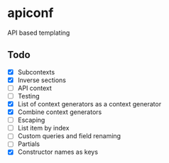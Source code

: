 apiconf
=======

API based templating

Todo
----
 - [x] Subcontexts
 - [x] Inverse sections
 - [ ] API context
 - [ ] Testing
 - [x] List of context generators as a context generator
 - [x] Combine context generators
 - [ ] Escaping
 - [ ] List item by index
 - [ ] Custom queries and field renaming
 - [ ] Partials
 - [x] Constructor names as keys
